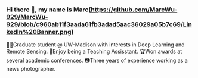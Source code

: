 
### Hi there 👋, my name is Marc(https://github.com/MarcWu-929/MarcWu-929/blob/c960ab11f3aada61fb3adad5aac36029a05b7c69/LinkedIn%20Banner.png)
👨‍🎓Graduate student @ UW-Madison with interests in Deep Learning and Remote Sensing.
🏫Enjoy being a Teaching Assisstant.
🏆Won awards at several academic conferences.
📷Three years of experience working as a news photographer.
